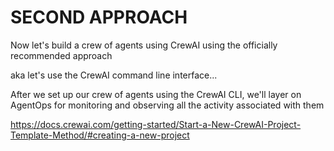 # SECOND APPROACH

Now let's build a crew of agents using CrewAI using the officially recommended approach

aka let's use the CrewAI command line interface...

After we set up our crew of agents using the CrewAI CLI, we'll layer on AgentOps for monitoring and observing all the activity associated with them

https://docs.crewai.com/getting-started/Start-a-New-CrewAI-Project-Template-Method/#creating-a-new-project
